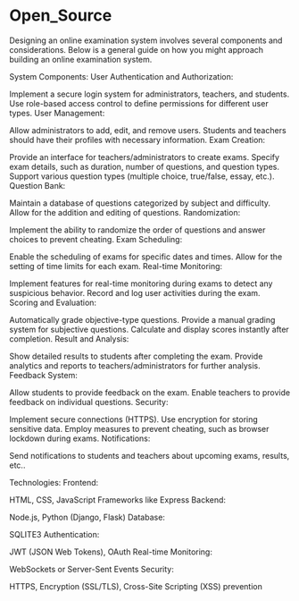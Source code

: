 # Open_Source
Designing an online examination system involves several components and considerations. Below is a general guide on how you might approach building an online examination system.

System Components:
User Authentication and Authorization:

Implement a secure login system for administrators, teachers, and students.
Use role-based access control to define permissions for different user types.
User Management:

Allow administrators to add, edit, and remove users.
Students and teachers should have their profiles with necessary information.
Exam Creation:

Provide an interface for teachers/administrators to create exams.
Specify exam details, such as duration, number of questions, and question types.
Support various question types (multiple choice, true/false, essay, etc.).
Question Bank:

Maintain a database of questions categorized by subject and difficulty.
Allow for the addition and editing of questions.
Randomization:

Implement the ability to randomize the order of questions and answer choices to prevent cheating.
Exam Scheduling:

Enable the scheduling of exams for specific dates and times.
Allow for the setting of time limits for each exam.
Real-time Monitoring:

Implement features for real-time monitoring during exams to detect any suspicious behavior.
Record and log user activities during the exam.
Scoring and Evaluation:

Automatically grade objective-type questions.
Provide a manual grading system for subjective questions.
Calculate and display scores instantly after completion.
Result and Analysis:

Show detailed results to students after completing the exam.
Provide analytics and reports to teachers/administrators for further analysis.
Feedback System:

Allow students to provide feedback on the exam.
Enable teachers to provide feedback on individual questions.
Security:

Implement secure connections (HTTPS).
Use encryption for storing sensitive data.
Employ measures to prevent cheating, such as browser lockdown during exams.
Notifications:

Send notifications to students and teachers about upcoming exams, results, etc..

Technologies:
Frontend:

HTML, CSS, JavaScript
Frameworks like Express
Backend:

Node.js, Python (Django, Flask)
Database:

SQLITE3
Authentication:

JWT (JSON Web Tokens), OAuth
Real-time Monitoring:

WebSockets or Server-Sent Events
Security:

HTTPS, Encryption (SSL/TLS), Cross-Site Scripting (XSS) prevention





